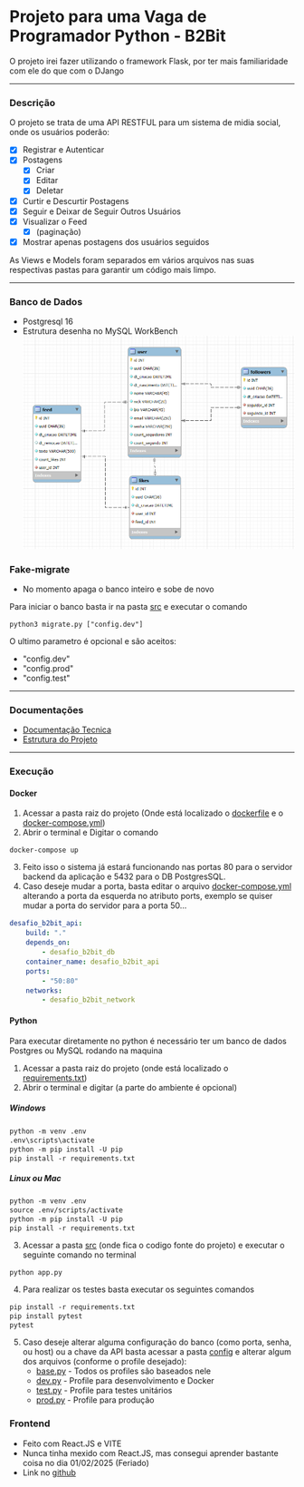# Projeto para uma Vaga de Programador Python - B2Bit

O projeto irei fazer utilizando o framework Flask, por ter mais familiaridade com ele do que com o DJango

---

### Descrição
O projeto se trata de uma API RESTFUL para um sistema de midia social, onde os usuários poderão:
- [x] Registrar e Autenticar
- [x] Postagens
    - [x] Criar
    - [x] Editar
    - [x] Deletar
- [x] Curtir e Descurtir Postagens
- [x] Seguir e Deixar de Seguir Outros Usuários
- [x] Visualizar o Feed
    - [x] (paginação)
- [x] Mostrar apenas postagens dos usuários seguidos

As Views e Models foram separados em vários arquivos nas suas respectivas pastas para garantir um código mais limpo.

---

### Banco de Dados
* Postgresql 16
* Estrutura desenha no MySQL WorkBench
![Estrutura do Banco de Dados](./docs/estrutura_db.png)

### Fake-migrate
* No momento apaga o banco inteiro e sobe de novo

Para iniciar o banco basta ir na pasta [src](./src/) e executar o comando
```shell
python3 migrate.py ["config.dev"]
```
O ultimo parametro é opcional e são aceitos:
- "config.dev"
- "config.prod"
- "config.test"

---

### Documentações
- [Documentação Tecnica](./docs/README.md)
- [Estrutura do Projeto](./docs/estrutura_projeto.md)

---

### Execução
#### Docker
1. Acessar a pasta raiz do projeto (Onde está localizado o [dockerfile](./dockerfile) e o [docker-compose.yml](./docker-compose.yml))
2. Abrir o terminal e Digitar o comando
```shell
docker-compose up
```
3. Feito isso o sistema já estará funcionando nas portas 80 para o servidor backend da aplicação e 5432 para o DB PostgresSQL.
4. Caso deseje mudar a porta, basta editar o arquivo [docker-compose.yml](./docker-compose.yml) alterando a porta da esquerda no atributo ports, exemplo se quiser mudar a porta do servidor para a porta 50...
```yml
desafio_b2bit_api:
    build: "."
    depends_on: 
        - desafio_b2bit_db
    container_name: desafio_b2bit_api
    ports:
        - "50:80"
    networks: 
        - desafio_b2bit_network
```

#### Python
Para executar diretamente no python é necessário ter um banco de dados Postgres ou MySQL rodando na maquina

1. Acessar a pasta raiz do projeto (onde está localizado o [requirements.txt](./requirements.txt))
2. Abrir o terminal e digitar (a parte do ambiente é opcional)
##### Windows
```shell
python -m venv .env
.env\scripts\activate
python -m pip install -U pip
pip install -r requirements.txt
```
##### Linux ou Mac
```shell
python -m venv .env
source .env/scripts/activate
python -m pip install -U pip
pip install -r requirements.txt
```
3. Acessar a pasta [src](./src/) (onde fica o codigo fonte do projeto) e executar o seguinte comando no terminal
```shell
python app.py
```
4. Para realizar os testes basta executar os seguintes comandos
```shell
pip install -r requirements.txt
pip install pytest
pytest
```
5. Caso deseje alterar alguma configuração do banco (como porta, senha, ou host) ou a chave da API basta acessar a pasta [config](./src/config/) e alterar algum dos arquivos (conforme o profile desejado):
    - [base.py](./src/config/base.py) - Todos os profiles são baseados nele
    - [dev.py](./src/config/dev.py) - Profile para desenvolvimento e Docker
    - [test.py](./src/config/test.py) - Profile para testes unitários
    - [prod.py](./src/config/prod.py) - Profile para produção

### Frontend
* Feito com React.JS e VITE
* Nunca tinha mexido com React.JS, mas consegui aprender bastante coisa no dia 01/02/2025 (Feriado)
* Link no [github](https://github.com/MarkusLuan/twitter-desafio_b2bit-front)